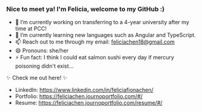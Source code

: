 ### Nice to meet ya! I'm Felicia, welcome to my GitHub :)

- 🔭 I’m currently working on transferring to a 4-year university after my time at PCC!
- 🌱 I’m currently learning new languages such as Angular and TypeScript.
- 📫 Reach out to me through my email: feliciachen18@gmail.com
- 😄 Pronouns: she/her
- ⚡ Fun fact: I think I could eat salmon sushi every day if mercury poisoning didn't exist...

✨ Check me out here! ✨
- LinkedIn: https://www.linkedin.com/in/feliciafionachen/
- Portfolio: https://feliciachen.journoportfolio.com/#/
- Resume: https://feliciachen.journoportfolio.com/resume/#/
